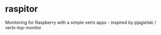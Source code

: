 raspitor
========

Monitoring for Raspberry with a simple vertx apps - inspired by  pjagielski / vertx-top-monitor
